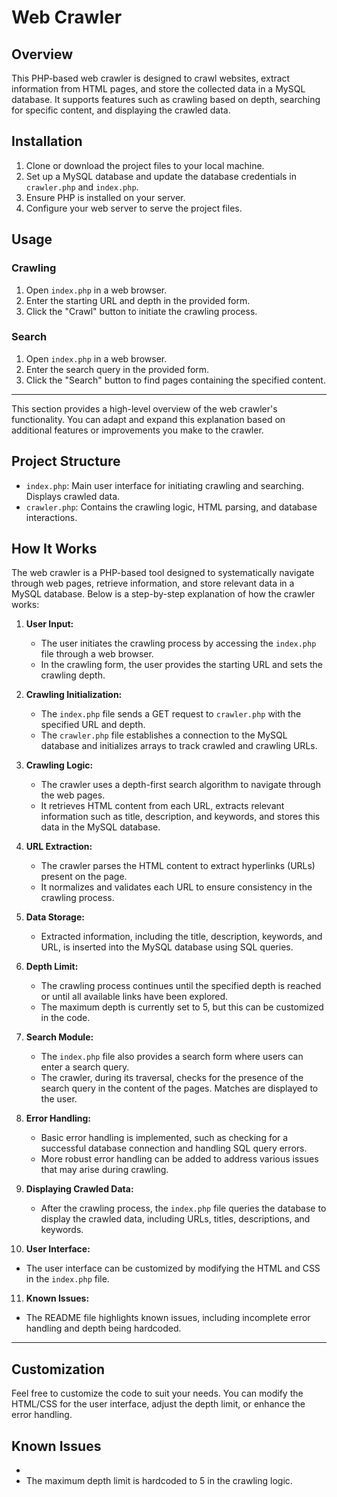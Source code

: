 # Web Crawler

## Overview
This PHP-based web crawler is designed to crawl websites, extract information from HTML pages, and store the collected data in a MySQL database. It supports features such as crawling based on depth, searching for specific content, and displaying the crawled data.


## Installation
1. Clone or download the project files to your local machine.
2. Set up a MySQL database and update the database credentials in `crawler.php` and `index.php`.
3. Ensure PHP is installed on your server.
4. Configure your web server to serve the project files.

## Usage

### Crawling
1. Open `index.php` in a web browser.
2. Enter the starting URL and depth in the provided form.
3. Click the "Crawl" button to initiate the crawling process.

### Search
1. Open `index.php` in a web browser.
2. Enter the search query in the provided form.
3. Click the "Search" button to find pages containing the specified content.

--- 

This section provides a high-level overview of the web crawler's functionality. You can adapt and expand this explanation based on additional features or improvements you make to the crawler.
## Project Structure
- `index.php`: Main user interface for initiating crawling and searching. Displays crawled data.
- `crawler.php`: Contains the crawling logic, HTML parsing, and database interactions.

## How It Works

The web crawler is a PHP-based tool designed to systematically navigate through web pages, retrieve information, and store relevant data in a MySQL database. Below is a step-by-step explanation of how the crawler works:

1. **User Input:**
   - The user initiates the crawling process by accessing the `index.php` file through a web browser.
   - In the crawling form, the user provides the starting URL and sets the crawling depth.

2. **Crawling Initialization:**
   - The `index.php` file sends a GET request to `crawler.php` with the specified URL and depth.
   - The `crawler.php` file establishes a connection to the MySQL database and initializes arrays to track crawled and crawling URLs.

3. **Crawling Logic:**
   - The crawler uses a depth-first search algorithm to navigate through the web pages.
   - It retrieves HTML content from each URL, extracts relevant information such as title, description, and keywords, and stores this data in the MySQL database.

4. **URL Extraction:**
   - The crawler parses the HTML content to extract hyperlinks (URLs) present on the page.
   - It normalizes and validates each URL to ensure consistency in the crawling process.

5. **Data Storage:**
   - Extracted information, including the title, description, keywords, and URL, is inserted into the MySQL database using SQL queries.

6. **Depth Limit:**
   - The crawling process continues until the specified depth is reached or until all available links have been explored.
   - The maximum depth is currently set to 5, but this can be customized in the code.

7. **Search Module:**
   - The `index.php` file also provides a search form where users can enter a search query.
   - The crawler, during its traversal, checks for the presence of the search query in the content of the pages. Matches are displayed to the user.

8. **Error Handling:**
   - Basic error handling is implemented, such as checking for a successful database connection and handling SQL query errors.
   - More robust error handling can be added to address various issues that may arise during crawling.

9. **Displaying Crawled Data:**
   - After the crawling process, the `index.php` file queries the database to display the crawled data, including URLs, titles, descriptions, and keywords.

10. **User Interface:**
   - The user interface can be customized by modifying the HTML and CSS in the `index.php` file.

11. **Known Issues:**
   - The README file highlights known issues, including incomplete error handling and depth being hardcoded.

---

## Customization
Feel free to customize the code to suit your needs. You can modify the HTML/CSS for the user interface, adjust the depth limit, or enhance the error handling.

## Known Issues
- 
- The maximum depth limit is hardcoded to 5 in the crawling logic.
